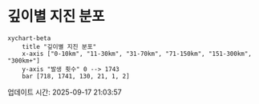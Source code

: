 # 깊이별 지진 분포

```mermaid
xychart-beta
    title "깊이별 지진 분포"
    x-axis ["0-10km", "11-30km", "31-70km", "71-150km", "151-300km", "300km+"]
    y-axis "발생 횟수" 0 --> 1743
    bar [718, 1741, 130, 21, 1, 2]
```

업데이트 시간: 2025-09-17 21:03:57
